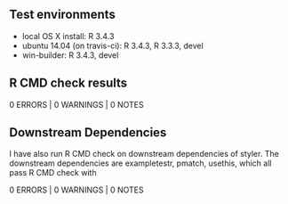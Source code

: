 ## Test environments
* local OS X install: R 3.4.3
* ubuntu 14.04 (on travis-ci): R 3.4.3, R 3.3.3, devel
* win-builder: R 3.4.3, devel

## R CMD check results

0 ERRORS | 0 WARNINGS | 0 NOTES

## Downstream Dependencies

I have also run R CMD check on downstream dependencies of styler. The 
downstream dependencies are exampletestr, pmatch, usethis, which all pass 
R CMD check with 

0 ERRORS | 0 WARNINGS | 0 NOTES
